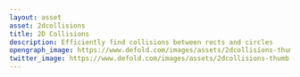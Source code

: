 ```yaml
---
layout: asset
asset: 2dcollisions
title: 2D Collisions
description: Efficiently find collisions between rects and circles
opengraph_image: https://www.defold.com/images/assets/2dcollisions-thumb.png
twitter_image: https://www.defold.com/images/assets/2dcollisions-thumb.png
---
```

